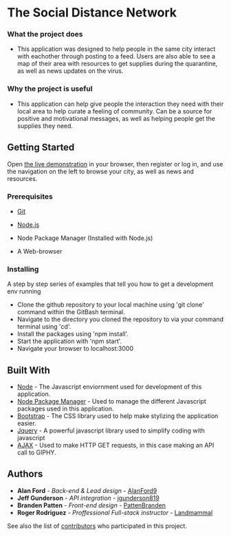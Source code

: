 # The Social Distance Network

### What the project does
- This application was designed to help people in the same city interact with eachother through posting to a feed. Users are also able to see a map of their area with resources to get supplies during the quarantine, as well as news updates on the virus.

### Why the project is useful
- This application can help give people the interaction they need with their local area to help curate a feeling of community. Can be a source for positive and motivational messages, as well as helping people get the supplies they need.

## Getting Started

Open [the live demonstration](https://pure-brook-35480.herokuapp.com/login) in your browser, 
then register or log in, and use the navigation on the left to browse your city, as well as news and resources.

### Prerequisites

* [Git](https://gitforwindows.org/)

* [Node.js](Nodejs.org)

* Node Package Manager (Installed with Node.js)

* A Web-browser


### Installing

A step by step series of examples that tell you how to get a development env running

* Clone the github repository to your local machine using 'git clone' command within the GitBash terminal.
* Navigate to the directory you cloned the repository to via your command terminal using 'cd'.
* Install the packages using 'npm install'.
* Start the application with 'npm start'.
* Navigate your browser to localhost:3000

## Built With
* [Node](Nodejs.org) - The Javascript enviornment used for development of this application.
* [Node Package Manager](https://www.npmjs.com/) - Used to manage the different Javascript packages used in this application.
* [Bootstrap](https://getbootstrap.com/) - The CSS library used to help make stylizing the application easier.
* [Jquery](https://jquery.com/) - A powerful javascript library used to simplify coding with javascript
* [AJAX](https://www.npmjs.com/package/axios) - Used to make HTTP GET requests, in this case making an API call to GIPHY.


## Authors

* **Alan Ford** - *Back-end & Lead design* - [AlanFord9](https://github.com/AlanFord9)
* **Jeff Gunderson** - *API integration* - [jgunderson819](https://github.com/jgunderson819)
* **Branden Patten** - *Front-end design* - [PattenBranden](https://github.com/pattenbranden)
* **Roger Rodriguez** - *Proffessional Full-stack instructor* - [Landmammal](https://github.com/landmammal)

See also the list of [contributors](https://github.com/pattenbranden/project-2/graphs/contributors) who participated in this project.
